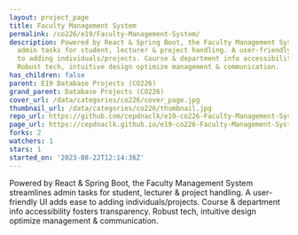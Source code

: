 ```yaml
---
layout: project_page
title: Faculty Management System
permalink: /co226/e19/Faculty-Management-System/
description: Powered by React & Spring Boot, the Faculty Management System streamlines
  admin tasks for student, lecturer & project handling. A user-friendly UI adds ease
  to adding individuals/projects. Course & department info accessibility fosters transparency.
  Robust tech, intuitive design optimize management & communication.
has_children: false
parent: E19 Database Projects (CO226)
grand_parent: Database Projects (CO226)
cover_url: /data/categories/co226/cover_page.jpg
thumbnail_url: /data/categories/co226/thumbnail.jpg
repo_url: https://github.com/cepdnaclk/e19-co226-Faculty-Management-System
page_url: https://cepdnaclk.github.io/e19-co226-Faculty-Management-System
forks: 2
watchers: 1
stars: 1
started_on: '2023-08-22T12:14:36Z'
---
```


Powered by React & Spring Boot, the Faculty Management System streamlines admin tasks for student, lecturer & project handling. A user-friendly UI adds ease to adding individuals/projects. Course & department info accessibility fosters transparency. Robust tech, intuitive design optimize management & communication.